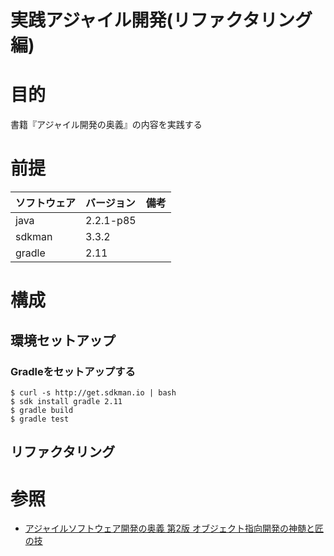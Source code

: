 実践アジャイル開発(リファクタリング編)
===================

# 目的 #
書籍『アジャイル開発の奥義』の内容を実践する

# 前提 #
| ソフトウェア   | バージョン   | 備考        |
|:---------------|:-------------|:------------|
| java           |2.2.1-p85    |             |
| sdkman         |3.3.2        |             |
| gradle         |2.11        |             |


# 構成 #
## 環境セットアップ

### Gradleをセットアップする
```
$ curl -s http://get.sdkman.io | bash
$ sdk install gradle 2.11
$ gradle build
$ gradle test
```

## リファクタリング


# 参照 #

+ [アジャイルソフトウェア開発の奥義 第2版 オブジェクト指向開発の神髄と匠の技](http://www.amazon.co.jp/%E3%82%A2%E3%82%B8%E3%83%A3%E3%82%A4%E3%83%AB%E3%82%BD%E3%83%95%E3%83%88%E3%82%A6%E3%82%A7%E3%82%A2%E9%96%8B%E7%99%BA%E3%81%AE%E5%A5%A5%E7%BE%A9-%E7%AC%AC2%E7%89%88-%E3%82%AA%E3%83%96%E3%82%B8%E3%82%A7%E3%82%AF%E3%83%88%E6%8C%87%E5%90%91%E9%96%8B%E7%99%BA%E3%81%AE%E7%A5%9E%E9%AB%84%E3%81%A8%E5%8C%A0%E3%81%AE%E6%8A%80-%E3%83%AD%E3%83%90%E3%83%BC%E3%83%88%E3%83%BBC%E3%83%BB%E3%83%9E%E3%83%BC%E3%83%81%E3%83%B3/dp/4797347783)
